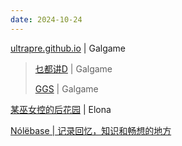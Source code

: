 ```yaml
---
date: 2024-10-24
---
```


[ultrapre.github.io](https://ultrapre.github.io/) | Galgame

> [乜都讲D](https://blog.ztjal.info/) | Galgame
>
> [GGS](https://gal.saop.cc/) | Galgame

[某巫女控的后花园](https://ztjal.info/index.html) | Elona

[Nólëbase | 记录回忆，知识和畅想的地方](https://ayaka.io/)